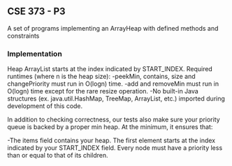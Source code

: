 ## CSE 373 - P3

A set of programs implementing an ArrayHeap with defined methods and constraints

### Implementation

Heap ArrayList starts at the index indicated by START_INDEX.
Required runtimes (where n is the heap size):
-peekMin, contains, size and changePriority must run in O(logn) time. 
-add and removeMin must run in O(logn) time except for the rare resize operation.
-No built-in Java structures (ex. java.util.HashMap, TreeMap, ArrayList, etc.) imported during development of this code.

In addition to checking correctness, our tests also make sure your priority queue is backed by a proper min heap. At the minimum, it ensures that:

-The items field contains your heap. The first element starts at the index indicated by your START_INDEX field.
Every node must have a priority less than or equal to that of its children.
